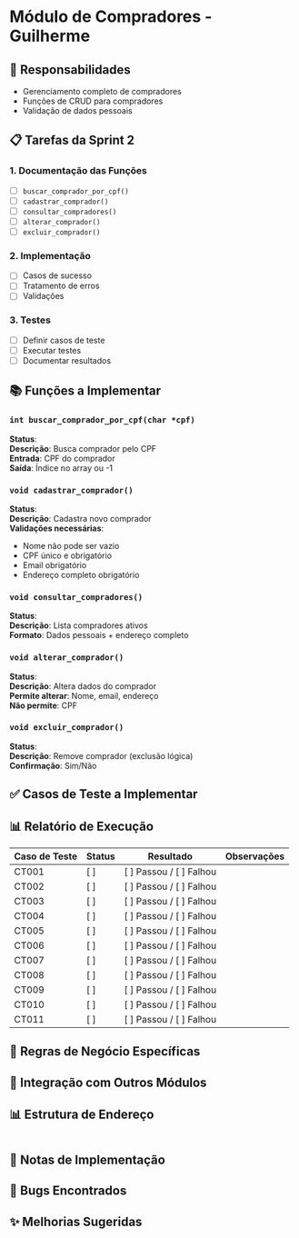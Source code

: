 # Módulo de Compradores - Guilherme

## 🎯 Responsabilidades
- Gerenciamento completo de compradores
- Funções de CRUD para compradores
- Validação de dados pessoais

## 📋 Tarefas da Sprint 2

### 1. Documentação das Funções
- [ ] `buscar_comprador_por_cpf()`
- [ ] `cadastrar_comprador()`
- [ ] `consultar_compradores()`
- [ ] `alterar_comprador()`
- [ ] `excluir_comprador()`

### 2. Implementação
- [ ] Casos de sucesso
- [ ] Tratamento de erros
- [ ] Validações

### 3. Testes
- [ ] Definir casos de teste
- [ ] Executar testes
- [ ] Documentar resultados

## 📚 Funções a Implementar

### `int buscar_comprador_por_cpf(char *cpf)`
**Status**:  
**Descrição**: Busca comprador pelo CPF  
**Entrada**: CPF do comprador  
**Saída**: Índice no array ou -1  

### `void cadastrar_comprador()`
**Status**:  
**Descrição**: Cadastra novo comprador  
**Validações necessárias**:
- Nome não pode ser vazio
- CPF único e obrigatório
- Email obrigatório
- Endereço completo obrigatório

### `void consultar_compradores()`
**Status**:   
**Descrição**: Lista compradores ativos  
**Formato**: Dados pessoais + endereço completo

### `void alterar_comprador()`
**Status**:   
**Descrição**: Altera dados do comprador  
**Permite alterar**: Nome, email, endereço  
**Não permite**: CPF

### `void excluir_comprador()`
**Status**:   
**Descrição**: Remove comprador (exclusão lógica)  
**Confirmação**: Sim/Não

## ✅ Casos de Teste a Implementar


## 📊 Relatório de Execução
<!-- A ser preenchido durante a execução dos testes -->

| Caso de Teste | Status | Resultado | Observações |
|---------------|--------|-----------|-------------|
| CT001 | [ ] | [ ] Passou / [ ] Falhou | |
| CT002 | [ ] | [ ] Passou / [ ] Falhou | |
| CT003 | [ ] | [ ] Passou / [ ] Falhou | |
| CT004 | [ ] | [ ] Passou / [ ] Falhou | |
| CT005 | [ ] | [ ] Passou / [ ] Falhou | |
| CT006 | [ ] | [ ] Passou / [ ] Falhou | |
| CT007 | [ ] | [ ] Passou / [ ] Falhou | |
| CT008 | [ ] | [ ] Passou / [ ] Falhou | |
| CT009 | [ ] | [ ] Passou / [ ] Falhou | |
| CT010 | [ ] | [ ] Passou / [ ] Falhou | |
| CT011 | [ ] | [ ] Passou / [ ] Falhou | |

## 📝 Regras de Negócio Específicas

## 🔄 Integração com Outros Módulos

## 📊 Estrutura de Endereço
```c

```

## 📝 Notas de Implementação
<!-- Adicionar observações durante o desenvolvimento -->

## 🐛 Bugs Encontrados
<!-- Documentar problemas encontrados -->

## ✨ Melhorias Sugeridas
<!-- Sugestões para versões futuras -->

